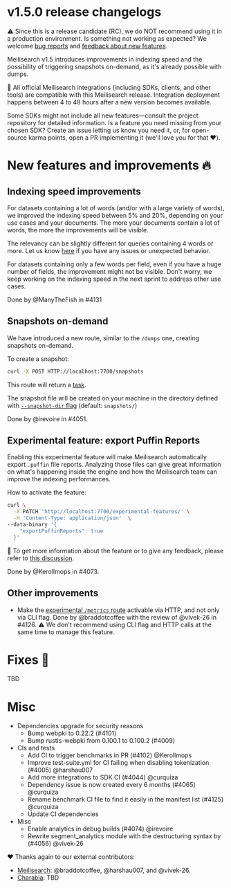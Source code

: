 # v1.5.0 release changelogs

<!-- The following line should ONLY be put PRE-release changelogs -->
⚠️ Since this is a release candidate (RC), we do NOT recommend using it in a production environment. Is something not working as expected? We welcome [bug reports](https://github.com/meilisearch/meilisearch/issues/new/choose) and [feedback about new features](https://github.com/meilisearch/product/discussions).

Meilisearch v1.5 introduces improvements in indexing speed and the possibility of triggering snapshots on-demand, as it's already possible with dumps.

<!-- The following lines should NOT be put in the PRE-release changelogs -->
🧰 All official Meilisearch integrations (including SDKs, clients, and other tools) are compatible with this Meilisearch release. Integration deployment happens between 4 to 48 hours after a new version becomes available.

<!-- The following lines should NOT be put in the PRE-release changelogs -->
Some SDKs might not include all new features—consult the project repository for detailed information. Is a feature you need missing from your chosen SDK? Create an issue letting us know you need it, or, for open-source karma points, open a PR implementing it (we'll love you for that ❤️).

# New features and improvements 🔥

## Indexing speed improvements

For datasets containing a lot of words (and/or with a large variety of words), we improved the indexing speed between 5% and 20%, depending on your use cases and your documents. The more your documents contain a lot of words, the more the improvements will be visible.

The relevancy can be slightly different for queries containing 4 words or more. Let us know [here](https://github.com/meilisearch/product/discussions) if you have any issues or unexpected behavior.

For datasets containing only a few words per field, even if you have a huge number of fields, the improvement might not be visible. Don't worry, we keep working on the indexing speed in the next sprint to address other use cases.

Done by @ManyTheFish in #4131

## Snapshots on-demand

We have introduced a new route, similar to the `/dumps` one, creating snapshots on-demand.

To create a snapshot:

```bash
curl -X POST HTTP://localhost:7700/snapshots
```

This route will return a [task](https://www.meilisearch.com/docs/reference/api/tasks).

The snapshot file will be created on your machine in the directory defined with [`--snapshot-dir` flag](https://www.meilisearch.com/docs/learn/configuration/instance_options#snapshot-destination) (default: `snapshots/`)

Done by @irevoire in #4051.

## Experimental feature: export Puffin Reports

Enabling this experimental feature will make Meilisearch automatically export `.puffin` file reports. Analyzing those files can give great information on what's happening inside the engine and how the Meilisearch team can improve the indexing performances.

How to activate the feature:

```bash
curl \
  -X PATCH 'http://localhost:7700/experimental-features/' \
  -H 'Content-Type: application/json'  \
--data-binary '{
    "exportPuffinReports": true
  }'
```

📣 To get more information about the feature or to give any feedback, please refer to [this discussion](https://github.com/meilisearch/product/discussions/693).

Done by @Kerollmops in #4073.

## Other improvements

* Make the [experimental `/metrics` route](https://github.com/meilisearch/product/discussions/625) activable via HTTP, and not only via CLI flag. Done by @braddotcoffee with the review of @vivek-26 in #4126.
⚠️ We don't recommend using CLI flag and HTTP calls at the same time to manage this feature.

# Fixes 🐞
TBD

# Misc

* Dependencies upgrade for security reasons
  * Bump webpki to 0.22.2 (#4101)
  * Bump rustls-webpki from 0.100.1 to 0.100.2 (#4009)
* CIs and tests
  * Add CI to trigger benchmarks in PR (#4102) @Kerollmops
  * Improve test-suite.yml for CI failing when disabling tokenization (#4005) @harshau007
  * Add more integrations to SDK CI (#4044) @curquiza
  * Dependency issue is now created every 6 months (#4065) @curquiza
  * Rename benchmark CI file to find it easily in the manifest list (#4125) @curquiza
  * Update CI dependencies
* Misc
  * Enable analytics in debug builds (#4074) @irevoire
  * Rewrite segment_analytics module with the destructuring syntax by (#4056) @vivek-26

❤️ Thanks again to our external contributors:
- [Meilisearch](https://github.com/meilisearch/meilisearch): @braddotcoffee, @harshau007, and @vivek-26.
- [Charabia](https://github.com/meilisearch/charabia): TBD
